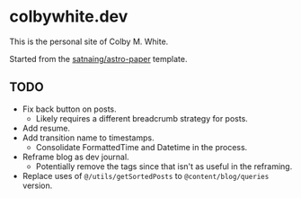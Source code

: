 # colbywhite.dev

This is the personal site of Colby M. White.

Started from the [satnaing/astro-paper](https://github.com/satnaing/astro-paper) template.

## TODO

- Fix back button on posts.
  - Likely requires a different breadcrumb strategy for posts.
- Add resume.
- Add transition name to timestamps.
  - Consolidate FormattedTime and Datetime in the process.
- Reframe blog as dev journal.
  - Potentially remove the tags since that isn't as useful in the reframing.
- Replace uses of `@/utils/getSortedPosts` to `@content/blog/queries` version.
